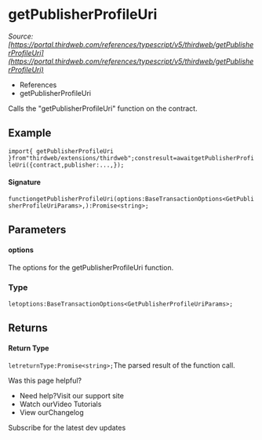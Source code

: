 # getPublisherProfileUri

*Source: [https://portal.thirdweb.com/references/typescript/v5/thirdweb/getPublisherProfileUri](https://portal.thirdweb.com/references/typescript/v5/thirdweb/getPublisherProfileUri)*

* References
* getPublisherProfileUri

Calls the "getPublisherProfileUri" function on the contract.

## Example

`import{ getPublisherProfileUri }from"thirdweb/extensions/thirdweb";constresult=awaitgetPublisherProfileUri({contract,publisher:...,});`
#### Signature

`functiongetPublisherProfileUri(options:BaseTransactionOptions<GetPublisherProfileUriParams>,):Promise<string>;`
## Parameters

#### options

The options for the getPublisherProfileUri function.

### Type

`letoptions:BaseTransactionOptions<GetPublisherProfileUriParams>;`
## Returns

#### Return Type

`letreturnType:Promise<string>;`The parsed result of the function call.

Was this page helpful?

* Need help?Visit our support site
* Watch ourVideo Tutorials
* View ourChangelog

Subscribe for the latest dev updates

